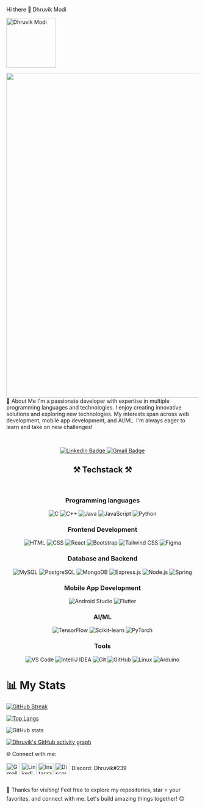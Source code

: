 Hi there 👋
Dhruvik Modi

<p align="left"> <img src="https://komarev.com/ghpvc/?username=dhruvikmodi23&label=Profile%20views&color=010b13&style=flat" alt="Dhruvik Modi" style="width: 130px; height: auto;" /> </p><div id="header" align="center"> <img src="https://i.giphy.com/media/v1.Y2lkPTc5MGI3NjExcjZzMjQxeG5obnJ6N3E3czR2a2FrN204bndndXQ0a3U0OXZ3ejltdSZlcD12MV9pbnRlcm5hbF9naWZfYnlfaWQmY3Q9Zw/4rZA5D22301iMgrUNd/giphy.gif" width="850"/> <br> </div>
🚀 About Me
I'm a passionate developer with expertise in multiple programming languages and technologies. I enjoy creating innovative solutions and exploring new technologies. My interests span across web development, mobile app development, and AI/ML. I'm always eager to learn and take on new challenges!

<br> <div id="badges" align="center" > <a href="https://www.linkedin.com/in/dhruvik-modi-291628248/"> <img src="https://img.shields.io/badge/LinkedIn-blue?style=for-the-badge&logo=linkedin&logoColor=white" alt="LinkedIn Badge"/> </a> <a href="mailto:dhruvikmodi23@gmail.com"> <img src="https://img.shields.io/badge/Gmail-red?style=for-the-badge&logo=gmail&logoColor=white" alt="Gmail Badge"/> </a> </div><summary> <h2 align="center">⚒️ Techstack ⚒️</h2> </summary> <br/> <div align="center"> <h3 align="center">Programming languages</h3> <img src="https://skillicons.dev/icons?i=c" title="C" /> <img src="https://skillicons.dev/icons?i=cpp" title="C++" /> <img src="https://skillicons.dev/icons?i=java" title="Java" /> <img src="https://skillicons.dev/icons?i=javascript" title="JavaScript" /> <img src="https://skillicons.dev/icons?i=python" title="Python" /><br> <h3 align="center">Frontend Development</h3> <img src="https://skillicons.dev/icons?i=html" title="HTML" /> <img src="https://skillicons.dev/icons?i=css" title="CSS" /> <img src="https://skillicons.dev/icons?i=react" title="React" /> <img src="https://skillicons.dev/icons?i=bootstrap" title="Bootstrap" /> <img src="https://skillicons.dev/icons?i=tailwind" title="Tailwind CSS" /> <img src="https://skillicons.dev/icons?i=figma" title="Figma" /><br> <h3 align="center">Database and Backend</h3> <img src="https://skillicons.dev/icons?i=mysql" title="MySQL" /> <img src="https://skillicons.dev/icons?i=postgres" title="PostgreSQL" /> <img src="https://skillicons.dev/icons?i=mongodb" title="MongoDB" /> <img src="https://skillicons.dev/icons?i=express" title="Express.js" /> <img src="https://skillicons.dev/icons?i=nodejs" title="Node.js" /> <img src="https://skillicons.dev/icons?i=spring" title="Spring" /><br> <h3 align="center">Mobile App Development</h3> <img src="https://skillicons.dev/icons?i=androidstudio" title="Android Studio" /> <img src="https://skillicons.dev/icons?i=flutter" title="Flutter" /><br> <h3 align="center">AI/ML</h3> <img src="https://skillicons.dev/icons?i=tensorflow" title="TensorFlow" /> <img src="https://skillicons.dev/icons?i=sklearn" title="Scikit-learn" /> <img src="https://skillicons.dev/icons?i=pytorch" title="PyTorch" /><br> <h3 align="center">Tools</h3> <img src="https://skillicons.dev/icons?i=vscode" title="VS Code" /> <img src="https://skillicons.dev/icons?i=idea" title="IntelliJ IDEA" /> <img src="https://skillicons.dev/icons?i=git" title="Git" /> <img src="https://skillicons.dev/icons?i=github" title="GitHub" /> <img src="https://skillicons.dev/icons?i=linux" title="Linux" /> <img src="https://skillicons.dev/icons?i=arduino" title="Arduino" /><br> </div>
# 📊 My Stats
<div align="left">
  
  <!-- GitHub Streak -->
  [![GitHub Streak](https://github-readme-streak-stats.herokuapp.com?user=dhruvikmodi23&theme=vision-friendly-dark&card_width=850)](https://git.io/streak-stats)
  
  <!-- Top Languages -->
  [![Top Langs](https://github-readme-stats-git-masterrstaa-rickstaa.vercel.app/api/top-langs/?username=dhruvikmodi23&layout=compact&theme=vision-friendly-dark&card_width=850&border_color=FFFFFF)](https://github.com/dhruvikmodi23/github-readme-stats)
  
  <!-- GitHub Stats -->
  ![GitHub stats](https://github-readme-stats.vercel.app/api?username=dhruvikmodi23&theme=vision-friendly-dark&border_color=FFFFFF&card_width=850&show_icons=true)
  
  <!-- GitHub Activity Graph -->
  [![Dhruvik's GitHub activity graph](https://github-readme-activity-graph.vercel.app/graph?username=dhruvikmodi23&theme=github-compact&height=350&title_color=ffa500)](https://github.com/dhruvikmodi23/github-readme-activity-graph)

</div>

🌐 Connect with me:
<p align="left"> <a href="mailto:dhruvikmodi23@gmail.com" target="blank"><img align="center" src="https://upload.wikimedia.org/wikipedia/commons/4/4e/Gmail_Icon.png" alt="Gmail" height="30" width="35" title="Gmail" /></a> <a href="https://www.linkedin.com/in/dhruvik-modi-291628248/" target="blank"><img align="center" src="https://raw.githubusercontent.com/rahuldkjain/github-profile-readme-generator/master/src/images/icons/Social/linked-in-alt.svg" alt="LinkedIn" height="30" width="40" title="LinkedIn" /></a> <a href="https://www.instagram.com/modi_dhruvik_05/" target="blank"><img align="center" src="https://raw.githubusercontent.com/rahuldkjain/github-profile-readme-generator/master/src/images/icons/Social/instagram.svg" alt="Instagram" height="30" width="40" title="Instagram" /></a> <img align="center" src="https://raw.githubusercontent.com/rahuldkjain/github-profile-readme-generator/master/src/images/icons/Social/discord.svg" alt="Discord" height="30" width="40" title="Discord" /> Discord: Dhruvik#239 </p> <br>
🌟 Thanks for visiting! Feel free to explore my repositories, star ⭐ your favorites, and connect with me. Let's build amazing things together! 😊

